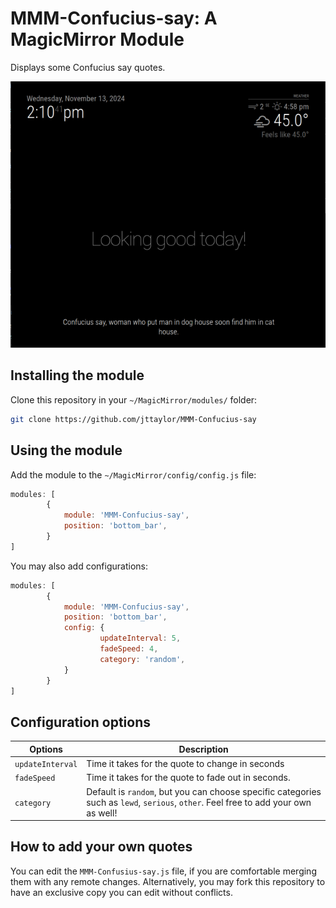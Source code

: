 # MMM-Confucius-say: A MagicMirror Module

Displays some Confucius say quotes. 

![Example](example.png "Example")

## Installing the module

Clone this repository in your `~/MagicMirror/modules/` folder:

```bash
git clone https://github.com/jttaylor/MMM-Confucius-say
```

## Using the module

Add the module to the `~/MagicMirror/config/config.js` file:

```javascript
modules: [
		{
			module: 'MMM-Confucius-say',
			position: 'bottom_bar',
		}
]
```

You may also add configurations:

```javascript
modules: [
		{
			module: 'MMM-Confucius-say',
			position: 'bottom_bar',
			config: {
					updateInterval: 5,
					fadeSpeed: 4,
					category: 'random',
			}
		}
]
```

## Configuration options

<table>
	<thead>
		<tr>
			<th>Options</th>
			<th>Description</th>
		</tr>
	</thead>
	<tbody>
		<tr>
			<td><code>updateInterval</code></td>
			<td>Time it takes for the quote to change in seconds</td>
		</tr>
		<tr>
			<td><code>fadeSpeed</code></td>
			<td>Time it takes for the quote to fade out in seconds.</td>
		</tr>
		<tr>
			<td><code>category</code></td>
			<td>Default is <code>random</code>, but you can choose specific categories such as <code>lewd</code>, <code>serious</code>, <code>other</code>. Feel free to add your own as well! </td>
		</tr>
	</tbody>
</table>

## How to add your own quotes

You can edit the `MMM-Confusius-say.js` file, if you are comfortable merging them with any remote changes.
Alternatively, you may fork this repository to have an exclusive copy you can edit without conflicts.
